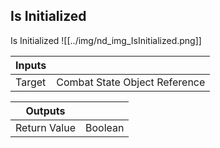 ## Is Initialized
Is Initialized
![[../img/nd_img_IsInitialized.png]]

|Inputs||
|--|--|
| Target | Combat State Object Reference |

|Outputs||
|--|--|
| Return Value | Boolean |

